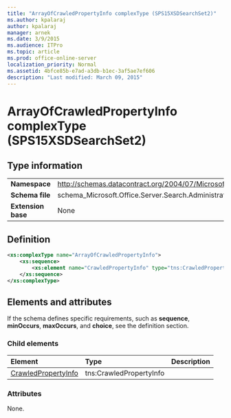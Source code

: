 ```yaml
---
title: "ArrayOfCrawledPropertyInfo complexType (SPS15XSDSearchSet2)"
ms.author: kpalaraj
author: kpalaraj
manager: arnek
ms.date: 3/9/2015
ms.audience: ITPro
ms.topic: article
ms.prod: office-online-server
localization_priority: Normal
ms.assetid: 4bfce85b-e7ad-a3db-b1ec-3af5ae7ef606
description: "Last modified: March 09, 2015"
---
```


# ArrayOfCrawledPropertyInfo complexType (SPS15XSDSearchSet2)

 
  
## Type information

|||
|:-----|:-----|
|**Namespace** <br/> |http://schemas.datacontract.org/2004/07/Microsoft.Office.Server.Search.Administration  <br/> |
|**Schema file** <br/> |schema_Microsoft.Office.Server.Search.Administration.xsd  <br/> |
|**Extension base** <br/> |None  <br/> |
   
## Definition

```XML
<xs:complexType name="ArrayOfCrawledPropertyInfo">
    <xs:sequence>
        <xs:element name="CrawledPropertyInfo" type="tns:CrawledPropertyInfo" minOccurs="0" maxOccurs="unbounded"></xs:element>
    </xs:sequence>
</xs:complexType>

```

## Elements and attributes

If the schema defines specific requirements, such as **sequence**, **minOccurs**, **maxOccurs**, and **choice**, see the definition section. 
  
### Child elements

|**Element**|**Type**|**Description**|
|:-----|:-----|:-----|
|[CrawledPropertyInfo](crawledpropertyinfo-element-arrayofcrawledpropertyinfo-complextypesps15xsdsearch.md) <br/> |tns:CrawledPropertyInfo  <br/> ||
   
### Attributes

None.
  

